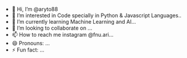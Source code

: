 - 👋 Hi, I’m @aryto88
- 👀 I’m interested in Code specially in Python & Javascript Languages..
- 🌱 I’m currently learning Machine Learning and AI...
- 💞️ I’m looking to collaborate on ...
- 📫 How to reach me instagram @fnu.ari...
- 😄 Pronouns: ...
- ⚡ Fun fact: ...

<!---
aryto88/aryto88 is a ✨ special ✨ repository because its `README.md` (this file) appears on your GitHub profile.
You can click the Preview link to take a look at your changes.
--->
